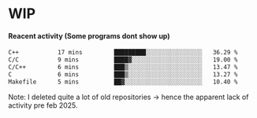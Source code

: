 # WIP

#### Reacent activity (Some programs dont show up)
<!--START_SECTION:waka-->

```txt
C++           17 mins         █████████░░░░░░░░░░░░░░░░   36.29 %
C/C           9 mins          ████▓░░░░░░░░░░░░░░░░░░░░   19.00 %
C/C++         6 mins          ███▒░░░░░░░░░░░░░░░░░░░░░   13.47 %
C             6 mins          ███▒░░░░░░░░░░░░░░░░░░░░░   13.27 %
Makefile      5 mins          ██▓░░░░░░░░░░░░░░░░░░░░░░   10.40 %
```

<!--END_SECTION:waka-->

Note: I deleted quite a lot of old repositories -> hence the apparent lack of activity pre feb 2025.
